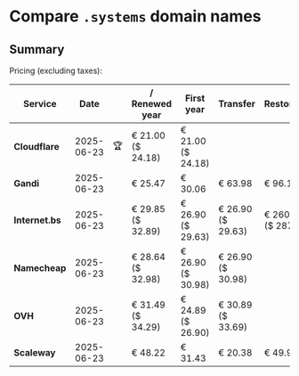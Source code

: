 # Compare `.systems` domain names

## Summary

Pricing (excluding taxes):

| Service | Date |  | / Renewed year | First year | Transfer | Restoration |
|--|--|--|--|--|--|--|
| **Cloudflare** | 2025-06-23 | 🏆 | € 21.00<br>($ 24.18) | € 21.00<br>($ 24.18) |  |  |
| **Gandi** | 2025-06-23 |  | € 25.47 | € 30.06 | € 63.98 | € 96.18 |
| **Internet.bs** | 2025-06-23 |  | € 29.85<br>($ 32.89) | € 26.90<br>($ 29.63) | € 26.90<br>($ 29.63) | € 260.59<br>($ 287.09) |
| **Namecheap** | 2025-06-23 |  | € 28.64<br>($ 32.98) | € 26.90<br>($ 30.98) | € 26.90<br>($ 30.98) |  |
| **OVH** | 2025-06-23 |  | € 31.49<br>($ 34.29) | € 24.89<br>($ 26.90) | € 30.89<br>($ 33.69) |  |
| **Scaleway** | 2025-06-23 |  | € 48.22 | € 31.43 | € 20.38 | € 49.99 |
